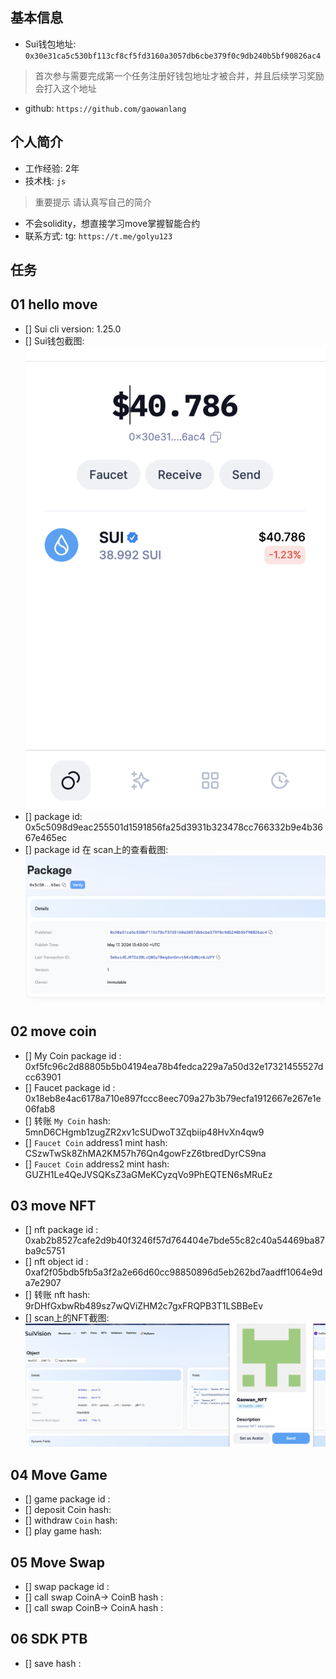 ## 基本信息
- Sui钱包地址: `0x30e31ca5c530bf113cf8cf5fd3160a3057db6cbe379f0c9db240b5bf90826ac4`
> 首次参与需要完成第一个任务注册好钱包地址才被合并，并且后续学习奖励会打入这个地址
- github: `https://github.com/gaowanlang`

## 个人简介
- 工作经验: 2年
- 技术栈: `js`
> 重要提示 请认真写自己的简介
- 不会solidity，想直接学习move掌握智能合约
- 联系方式: tg: `https://t.me/golyu123` 

## 任务

##   01 hello move  
- [] Sui cli version: 1.25.0
- [] Sui钱包截图: ![Sui钱包截图](./images/wallet.png)
- [] package id: 0x5c5098d9eac255501d1591856fa25d3931b323478cc766332b9e4b3667e465ec
- [] package id 在 scan上的查看截图:![Scan截图](./images/task1.png)

##   02 move coin
- [] My Coin package id : 0xf5fc96c2d88805b5b04194ea78b4fedca229a7a50d32e17321455527dcc63901
- [] Faucet package id : 0x18eb8e4ac6178a710e897fccc8eec709a27b3b79ecfa1912667e267e1e06fab8
- [] 转账 `My Coin` hash: 5mnD6CHgmb1zugZR2xv1cSUDwoT3Zqbiip48HvXn4qw9
- [] `Faucet Coin` address1 mint hash: CSzwTwSk8ZhMA2KM57h76Qn4gowFzZ6tbredDyrCS9na
- [] `Faucet Coin` address2 mint hash: GUZH1Le4QeJVSQKsZ3aGMeKCyzqVo9PhEQTEN6sMRuEz

##   03 move NFT
- [] nft package id : 0xab2b8527cafe2d9b40f3246f57d764404e7bde55c82c40a54469ba87ba9c5751
- [] nft object id : 0xaf2f05bdb5fb5a3f2a2e66d60cc98850896d5eb262bd7aadff1064e9da7e2907
- [] 转账 nft  hash: 9rDHfGxbwRb489sz7wQViZHM2c7gxFRQPB3T1LSBBeEv
- [] scan上的NFT截图:![Scan截图](./images/nft.png)

##   04 Move Game
- [] game package id :
- [] deposit Coin hash:
- [] withdraw `Coin` hash:
- [] play game hash:

##   05 Move Swap
- [] swap package id :
- [] call swap CoinA-> CoinB  hash :
- [] call swap CoinB-> CoinA  hash :

##   06 SDK PTB
- [] save hash :
